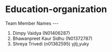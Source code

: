 # Education-organization

Team Member Names --- 
1) Dimpy Vaidya (N01406287)
2) Bhawanpreet Kaur Sidhu (N01372787)
3)  Shreya Trivedi (n01362595)
yjtj,yuky